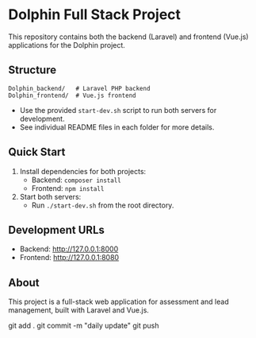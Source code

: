 # Dolphin Full Stack Project

This repository contains both the backend (Laravel) and frontend (Vue.js) applications for the Dolphin project.

## Structure

```
Dolphin_backend/   # Laravel PHP backend
Dolphin_frontend/  # Vue.js frontend
```

- Use the provided `start-dev.sh` script to run both servers for development.
- See individual README files in each folder for more details.

## Quick Start

1. Install dependencies for both projects:
   - Backend: `composer install`
   - Frontend: `npm install`
2. Start both servers:
   - Run `./start-dev.sh` from the root directory.

## Development URLs
- Backend: http://127.0.0.1:8000
- Frontend: http://127.0.0.1:8080

## About
This project is a full-stack web application for assessment and lead management, built with Laravel and Vue.js.



git add .
git commit -m "daily update"
git push
